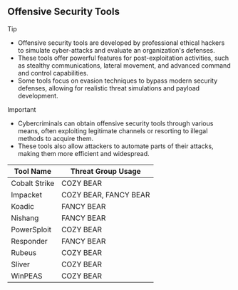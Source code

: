 ## Offensive Security Tools

> [!TIP]
> - Offensive security tools are developed by professional ethical hackers to simulate cyber-attacks and evaluate an organization's defenses.
> - These tools offer powerful features for post-exploitation activities, such as stealthy communications, lateral movement, and advanced command and control capabilities.
> - Some tools focus on evasion techniques to bypass modern security defenses, allowing for realistic threat simulations and payload development. 

> [!IMPORTANT]
> - Cybercriminals can obtain offensive security tools through various means, often exploiting legitimate channels or resorting to illegal methods to acquire them.
> - These tools also allow attackers to automate parts of their attacks, making them more efficient and widespread.

| Tool Name | Threat Group Usage |
|---|---|
| Cobalt Strike | COZY BEAR |
| Impacket | COZY BEAR, FANCY BEAR |
| Koadic | FANCY BEAR |
| Nishang | FANCY BEAR |
| PowerSploit | COZY BEAR |
| Responder | FANCY BEAR |
| Rubeus | COZY BEAR |
| Sliver | COZY BEAR |
| WinPEAS | COZY BEAR |
